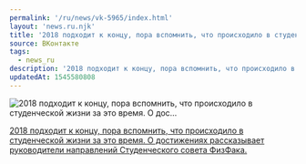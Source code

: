 ```yaml
---
permalink: '/ru/news/vk-5965/index.html'
layout: 'news.ru.njk'
title: '2018 подходит к концу, пора вспомнить, что происходило в студенческой жизни за это время. О дос'
source: ВКонтакте
tags:
  - news_ru
description: '2018 подходит к концу, пора вспомнить, что происходило в студенческой жизни за это время. О дос…'
updatedAt: 1545580808
---
```

![2018 подходит к концу, пора вспомнить, что происходило в студенческой жизни за это время. О дос…](https://sun9-16.userapi.com/impg/c855624/v855624912/1a73f8/yVk2EKlESgk.jpg?size=1280x853&quality=96&proxy=1&sign=a8448da9c45416133f9c59567e5cc8a3&c_uniq_tag=MOCOHNbG2Rc8Mwn4zPPS4EiqXWANhhFdZcc9ZFI-4Kk&type=album)

[2018 подходит к концу, пора вспомнить, что происходило в студенческой жизни за это время. О достижениях рассказывает руководители направлений Студенческого совета ФизФака.](https://m.vk.com/@physvsu-itogi-goda)
